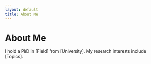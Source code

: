 ```yaml
---
layout: default
title: About Me
---
```

<div class="container mx-auto px-4 py-8">
  <h1 class="text-3xl font-bold text-dark mb-6">About Me</h1>
  <p class="text-gray-700">
    I hold a PhD in [Field] from [University]. My research interests include [Topics].
  </p>
</div>
